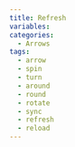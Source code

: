 ```yaml
---
title: Refresh
variables:
categories:
  - Arrows
tags:
  - arrow
  - spin
  - turn
  - around
  - round
  - rotate
  - sync
  - refresh
  - reload
---
```

